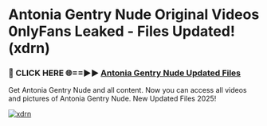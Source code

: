 # Antonia Gentry Nude Original Videos 0nlyFans Leaked - Files Updated! (xdrn)

<h3>🔴 CLICK HERE 🌐==►► <a href="https://tinyurl.com/5h6xmrr3" rel="nofollow">Antonia Gentry Nude Updated Files</a></h3>

Get Antonia Gentry Nude and all content. Now you can access all videos and pictures of Antonia Gentry Nude. New Updated Files 2025!

[![xdrn](https://i.imgur.com/KVD873Z.gif)](https://tinyurl.com/5h6xmrr3)
